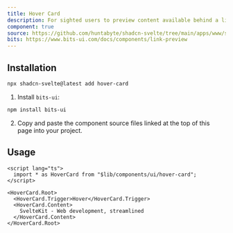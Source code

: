 ```yaml
---
title: Hover Card
description: For sighted users to preview content available behind a link.
component: true
source: https://github.com/huntabyte/shadcn-svelte/tree/main/apps/www/src/lib/registry/default/ui/hover-card
bits: https://www.bits-ui.com/docs/components/link-preview
---
```


<script>
  import { ComponentPreview, ManualInstall } from '$lib/components/docs';
</script>

<ComponentPreview name="hover-card-demo">

<div />

</ComponentPreview>

## Installation

```bash
npx shadcn-svelte@latest add hover-card
```

<ManualInstall>

1. Install `bits-ui`:

```bash
npm install bits-ui
```

2. Copy and paste the component source files linked at the top of this page into your project.

</ManualInstall>

## Usage

```svelte
<script lang="ts">
  import * as HoverCard from "$lib/components/ui/hover-card";
</script>

<HoverCard.Root>
  <HoverCard.Trigger>Hover</HoverCard.Trigger>
  <HoverCard.Content>
    SvelteKit - Web development, streamlined
  </HoverCard.Content>
</HoverCard.Root>
```
